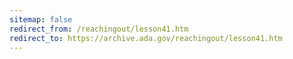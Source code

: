 ```yaml
---
sitemap: false 
redirect_from: /reachingout/lesson41.htm 
redirect_to: https://archive.ada.gov/reachingout/lesson41.htm 
---
```

